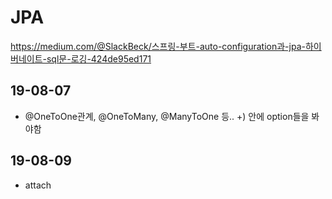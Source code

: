 # JPA
https://medium.com/@SlackBeck/스프링-부트-auto-configuration과-jpa-하이버네이트-sql문-로깅-424de95ed171
## 19-08-07
- @OneToOne관계, @OneToMany, @ManyToOne 등.. +) 안에 option들을 봐야함
## 19-08-09
- attach 
